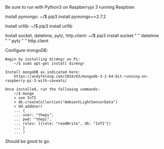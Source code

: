 Be sure to run with Python3 on Raspberrypi 3 running Raspbian

Install pymongo:
	~/$ pip3 install pymongo==2.7.2

Install urllib:
	~/$ pip3 install urllib

Install socket, datetime, pytz, http.client:
	~/$ pip3 install socket
	"    " datetime
	"    " pytz
	"    " http.client

Configure mongoDB:

	Begin by installing dirmngr on Pi:
		~/$ sudo apt-get install dirmngr

	Install mongoDB as indicated here:
		https://andyfelong.com/2018/03/mongodb-3-2-64-bit-running-on-raspberry-pi-3-with-caveats/

	Once installed, run the following commands:
		~/$ mongo
		> use IoTI
		> db.createCollection("AmbientLightSensorData")
		> dd.addUser(
		... {
		... user: "thepi",
		... pwd: "thepi",
		... roles: [{role: "readWrite", db: "IoTI"})
		... }
		... )

Should be good to go.
		

